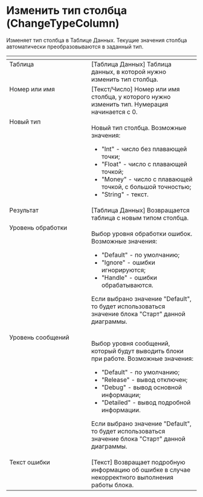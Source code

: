 # Изменить тип столбца (ChangeTypeColumn)

Изменяет тип столбца в Таблице Данных. Текущие значения столбца автоматически преобразовываются в заданный тип.

<table data-header-hidden><thead><tr><th width="244" valign="top"></th><th width="312" valign="top"></th></tr></thead><tbody><tr><td valign="top">Таблица</td><td valign="top">[Таблица Данных] Таблица данных, в которой нужно изменить тип столбца.</td></tr><tr><td valign="top">Номер или имя</td><td valign="top">[Текст/Число] Номер или имя столбца, у которого нужно изменить тип. Нумерация начинается с 0.</td></tr><tr><td valign="top">Новый тип</td><td valign="top"><p>Новый тип столбца. Возможные значения: </p><ul><li>"Int" - число без плавающей точки; </li><li>"Float" - число с плавающей точкой;  </li><li>"Money" - число с плавающей точкой, с большой точностью; </li><li>"String" - текст.</li></ul></td></tr><tr><td valign="top">Результат</td><td valign="top">[Таблица Данных] Возвращается таблица с новым типом столбца.</td></tr><tr><td valign="top">Уровень обработки</td><td valign="top"><p>Выбор уровня обработки ошибок. Возможные значения: </p><ul><li>"Default" - по умолчанию;</li><li>"Ignore" - ошибки игнорируются; </li><li>"Handle" - ошибки обрабатываются. </li></ul><p>Если выбрано значение "Default", то будет использоваться значение блока "Старт" данной диаграммы.</p></td></tr><tr><td valign="top">Уровень сообщений</td><td valign="top"><p>Выбор уровня сообщений, который будут выводить блоки при работе. Возможные значения: </p><ul><li>"Default" - по умолчанию; </li><li>"Release" - вывод отключен; </li><li>"Debug" - вывод основной информации; </li><li>"Detailed" - вывод подробной информации. </li></ul><p>Если выбрано значение "Default", то будет использоваться значение блока "Старт" данной диаграммы.</p></td></tr><tr><td valign="top">Текст ошибки</td><td valign="top">[Текст] Возвращает подробную информацию об ошибке в случае некорректного выполнения работы блока.</td></tr></tbody></table>
